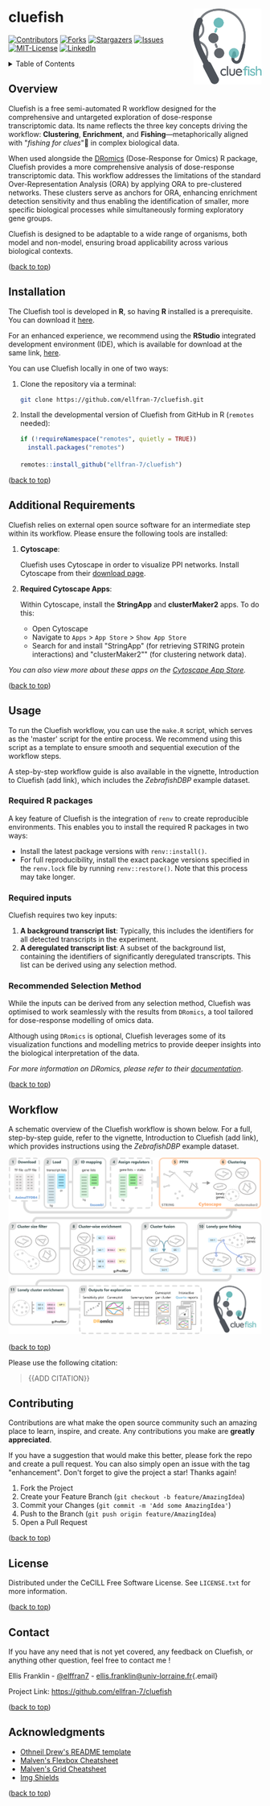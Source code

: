 <a id="readme-top"></a>

<!-- PROJECT LOGO -->

# cluefish <img src="man/figures/cluefish-logo-with-text.png" alt="Logo" align="right" height="150"/></a>

<!-- PROJECT SHIELDS -->

<!--
*** I'm using markdown "reference style" links for readability.
*** Reference links are enclosed in brackets [ ] instead of parentheses ( ).
*** See the bottom of this document for the declaration of the reference variables
*** for contributors-url, forks-url, etc. This is an optional, concise syntax you may use.
*** https://www.markdownguide.org/basic-syntax/#reference-style-links
-->

[![Contributors](https://img.shields.io/github/contributors/ellfran-7/cluefish.svg?style=flat-square)](https://github.com/ellfran-7/cluefish/graphs/contributors) [![Forks](https://img.shields.io/github/forks/ellfran-7/cluefish.svg?style=flat-square)](https://github.com/ellfran-7/cluefish/network/members) [![Stargazers](https://img.shields.io/github/stars/ellfran-7/cluefish.svg?style=flat-square)](https://github.com/ellfran-7/cluefish/stargazers) [![Issues](https://img.shields.io/github/issues/ellfran-7/cluefish.svg?style=flat-square)](https://github.com/ellfran-7/cluefish/issues) [![MIT-License](https://img.shields.io/github/license/ellfran-7/cluefish.svg?style=flat-square)](https://github.com/ellfran-7/cluefish/blob/main/LICENSE.txt) [![LinkedIn](https://img.shields.io/badge/-LinkedIn-black.svg?style=flat-square&logo=linkedin&colorB=555)](https://linkedin.com/in/ellis-franklin-6188831ba)

<!-- TABLE OF CONTENTS -->

<details>

<summary>Table of Contents</summary>

<ol>

<li><a href="#overview">Overview</a></li>

<li><a href="#installation">Installation</a></li>

<li><a href="#usage">Usage</a></li>

<ul>

<li><a href="#required-inputs">Required inputs</a></li>

<li><a href="#recommended-selection-method">Recommended Selection Method</a></li>

</ul>

<li><a href="#contributing">Contributing</a></li>

<li><a href="#license">License</a></li>

<li><a href="#contact">Contact</a></li>

<li><a href="#acknowledgments">Acknowledgments</a></li>

</ol>

</details>

<!-- ABOUT THE PROJECT -->

## Overview

Cluefish is a free semi-automated R workflow designed for the comprehensive and untargeted exploration of dose-response transcriptomic data. Its name reflects the three key concepts driving the workflow: **Clustering**, **Enrichment**, and **Fishing**—metaphorically aligned with "*fishing for clues*"🎣 in complex biological data.

When used alongside the [DRomics](https://lbbe-software.github.io/DRomics/) (Dose-Response for Omics) R package, Cluefish provides a more comprehensive analysis of dose-response transcriptomic data. This workflow addresses the limitations of the standard Over-Representation Analysis (ORA) by applying ORA to pre-clustered networks. These clusters serve as anchors for ORA, enhancing enrichment detection sensitivity and thus enabling the identification of smaller, more specific biological processes while simultaneously forming exploratory gene groups.

Cluefish is designed to be adaptable to a wide range of organisms, both model and non-model, ensuring broad applicability across various biological contexts.

<p align="right">

(<a href="#readme-top">back to top</a>)

</p>

<!-- INSTALLATION -->

## Installation

The Cluefish tool is developed in **R**, so having **R** installed is a prerequisite. You can download it [here](https://posit.co/download/rstudio-desktop/).

For an enhanced experience, we recommend using the **RStudio** integrated development environment (IDE), which is available for download at the same link, [here](https://posit.co/download/rstudio-desktop/).

You can use Cluefish locally in one of two ways:

1.  Clone the repository via a terminal:

    ``` sh
    git clone https://github.com/ellfran-7/cluefish.git
    ```

2.  Install the developmental version of Cluefish from GitHub in R (`remotes` needed):

    ``` r
    if (!requireNamespace("remotes", quietly = TRUE))
      install.packages("remotes")

    remotes::install_github("ellfran-7/cluefish")
    ```

<p align="right">

(<a href="#readme-top">back to top</a>)

</p>

<!-- ADDITIONAL REQUIREMENTS -->

## Additional Requirements

Cluefish relies on external open source software for an intermediate step within its workflow. Please ensure the following tools are installed:

1.  **Cytoscape**:

    Cluefish uses Cytoscape in order to visualize PPI networks. Install Cytoscape from their [download page](https://cytoscape.org/download.html).

2.  **Required Cytoscape Apps**:

    Within Cytoscape, install the **StringApp** and **clusterMaker2** apps. To do this:

    -   Open Cytoscape
    -   Navigate to `Apps` \> `App Store` \> `Show App Store`
    -   Search for and install "StringApp" (for retrieving STRING protein interactions) and "clusterMaker2"" (for clustering network data).

*You can also view more about these apps on the [Cytoscape App Store](https://apps.cytoscape.org/).*

<p align="right">

(<a href="#readme-top">back to top</a>)

</p>

<!-- USAGE EXAMPLES -->

## Usage

To run the Cluefish workflow, you can use the `make.R` script, which serves as the 'master' script for the entire process. We recommend using this script as a template to ensure smooth and sequential execution of the workflow steps.

<!-- !!!!!!!!!!!!!!!!! -->
A step-by-step workflow guide is also available in the vignette, Introduction to Cluefish (add link), which includes the *ZebrafishDBP* example dataset.
<!-- !!!!!!!!!!!!!!!!! -->

### Required R packages

A key feature of Cluefish is the integration of `renv` to create reproducible environments. This enables you to install the required R packages in two ways:

-   Install the latest package versions with `renv::install()`.
-   For full reproducibility, install the exact package versions specified in the `renv.lock` file by running `renv::restore()`. Note that this process may take longer.

### Required inputs

Cluefish requires two key inputs:

1.  **A background transcript list**: Typically, this includes the identifiers for all detected transcripts in the experiment.
2.  **A deregulated transcript list**: A subset of the background list, containing the identifiers of significantly deregulated transcripts. This list can be derived using any selection method.

### Recommended Selection Method

While the inputs can be derived from any selection method, Cluefish was optimised to work seamlessly with the results from `DRomics`, a tool tailored for dose-response modelling of omics data.

Although using `DRomics` is optional, Cluefish leverages some of its visualization functions and modelling metrics to provide deeper insights into the biological interpretation of the data.

*For more information on DRomics, please refer to their [documentation](https://lbbe-software.github.io/DRomics/)*.

<p align="right">

(<a href="#readme-top">back to top</a>)

</p>

<!-- WORKFLOW -->

## Workflow

A schematic overview of the Cluefish workflow is shown below. For a full, step-by-step guide, refer to the vignette, Introduction to Cluefish (add link), which provides instructions using the *ZebrafishDBP* example dataset.


<center>

<img src="man/figures/cluefish-schematic-2024-09-27-rm-asterisk.png" alt="Cluefish schematic" width="600"/>

</center>

<p align="right">

(<a href="#readme-top">back to top</a>)

</p>

<!-- CITATION --> 

Please use the following citation:

> {{ADD CITATION}}

<!-- CONTRIBUTING -->

## Contributing

Contributions are what make the open source community such an amazing place to learn, inspire, and create. Any contributions you make are **greatly appreciated**.

If you have a suggestion that would make this better, please fork the repo and create a pull request. You can also simply open an issue with the tag "enhancement". Don't forget to give the project a star! Thanks again!

1.  Fork the Project
2.  Create your Feature Branch (`git checkout -b feature/AmazingIdea`)
3.  Commit your Changes (`git commit -m 'Add some AmazingIdea'`)
4.  Push to the Branch (`git push origin feature/AmazingIdea`)
5.  Open a Pull Request

<p align="right">

(<a href="#readme-top">back to top</a>)

</p>

<!-- LICENSE -->

## License

Distributed under the CeCILL Free Software License. See `LICENSE.txt` for more information.

<p align="right">

(<a href="#readme-top">back to top</a>)

</p>

<!-- CONTACT -->

## Contact

If you have any need that is not yet covered, any feedback on Cluefish, or anything other question, feel free to contact me !

Ellis Franklin - [\@elffran7](https://twitter.com/elffran7) - [ellis.franklin\@univ-lorraine.fr](mailto:ellis.franklin@univ-lorraine.fr){.email}

Project Link: <https://github.com/ellfran-7/cluefish>

<p align="right">

(<a href="#readme-top">back to top</a>)

</p>

<!-- ACKNOWLEDGMENTS -->

## Acknowledgments

-   [Othneil Drew's README template](https://github.com/othneildrew/Best-README-Template)
-   [Malven's Flexbox Cheatsheet](https://flexbox.malven.co/)
-   [Malven's Grid Cheatsheet](https://grid.malven.co/)
-   [Img Shields](https://shields.io/)

<p align="right">

(<a href="#readme-top">back to top</a>)

</p>

<!-- MARKDOWN LINKS & IMAGES -->

<!-- https://www.markdownguide.org/basic-syntax/#reference-style-links -->
